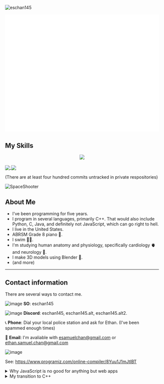 <p align="left"> <img src="https://komarev.com/ghpvc/?username=eschan145&label=Profile%20views&color=0e75b6&style=flat" alt="eschan145" /> </p>

![GitHub Metrics](github-metrics.svg)

## My Skills

<p align="center">
  <a href="https://github.com/eschan145">
    <img src="https://skillicons.dev/icons?i=cpp,c,python,unreal,notion,blender,windows,latex,ps,github,discord&theme=light" />
  </a>
</p>

<a href="https://github.com/eschan145">
  <img align="center" src="https://github-readme-stats.vercel.app/api?username=eschan145&show_icons=true&theme=responsive&rank_icon=percentile&include_all_commits=true" />
</a>
<a href="https://github.com/eschan145">
  <img align="center" src="https://github-readme-stats.vercel.app/api/top-langs/?username=eschan145&langs_count=4&custom_title=Languages&exclude_repo=depraylib,depbox2d,depchipmunk,PhysX" />
</a>

(There are at least four hundred commits untracked in private respositories)

![SpaceShooter](https://api.githubtrends.io/user/svg/eschan145/repos?time_range=one_year&include_private=True&group=other&loc_metric=changed&theme=classic)


## About Me

* I've been programming for five years.
* I program in several languages, primarily C++. That would also include Python, C, Java, and definitely not JavaScript, which can go right to hell.
* I live in the United States.
* ABRSM Grade 8 piano 🎹.
* I swim 🏊‍♂️.
* I'm studying human anatomy and physiology, specifically cardiology 🫀 and neurology 🧠.
* I make 3D models using Blender 🍩.
* (and more)

---

## Contact information

There are several ways to contact me.

![image](https://github.com/user-attachments/assets/0093064e-983a-4fb2-b7b8-79ce466f7c80) **SO**: eschan145

![image](https://github.com/user-attachments/assets/7e36cf58-2076-48a4-8013-4bccb44ba00c) **Discord**: eschan145, eschan145.alt, eschan145.alt2.

📞 **Phone**: Dial your local police station and ask for Ethan. (I've been spammed enough times)

📧 **Email**: I'm avaliable with [esamuelchan@gmail.com](esamuelchan@gmail.com) or [ethan.samuel.chan@gmail.com](ethan.samuel.chan@gmail.com)

![image](https://github.com/user-attachments/assets/454761a9-462b-4607-bcf5-aaa184e26b31)

See: <https://www.programiz.com/online-compiler/8Yuu1J1mJtIBT>

<details>
<summary>Why JavaScript is no good for anything but web apps</summary>

  * It's very slow, with the little static typing it has completely useless in performance.
  * It's only used (or should only be used) for web apps, giving it few features or capabilities and making it even slower.
  * Programmers shouldn't create desktop apps with JS unless they expect your user to own a supercomputer. For example, Visual Studio Code (Electron JS), which is written in a superscript of JavaScript, is much slower than Visual Studio (C# + C++) if they are running the same extensions and features enabled. The same with JS apps with Electron such as Microsoft Teams, desktop Discord, etc., which use significantly more resources in terms of memory and CPU compared to the browser equivalent.
  * It can be exploited quite easily compared to other languages if you use XSS or CSRF.
  * Shit design and type coercions (`[] == ![]`).
  * Unnecessarily weird and confusing scoping.

TL;DR: JavaScript should only be used for web applications and used sparingly. It is bad at just about everything else.
</details>

<details>
<summary>My transition to C++</summary>

Recently, I began to transition my development language from Python to C++. This is because I experienced far too many performance issues that even the most highly-optimized code struggled with. I also became interested with powerful technologies, such as Unreal Engine, that used C++ for their primary language. Since I have transitioned to C++ I haven't regretted it. C++ offers me a lot of freedoms that other languages can't offer, and memory issues and safety can be overcome after time and experience. I have began to reprogram many of my previous applications in C++ from Python.
</details>
